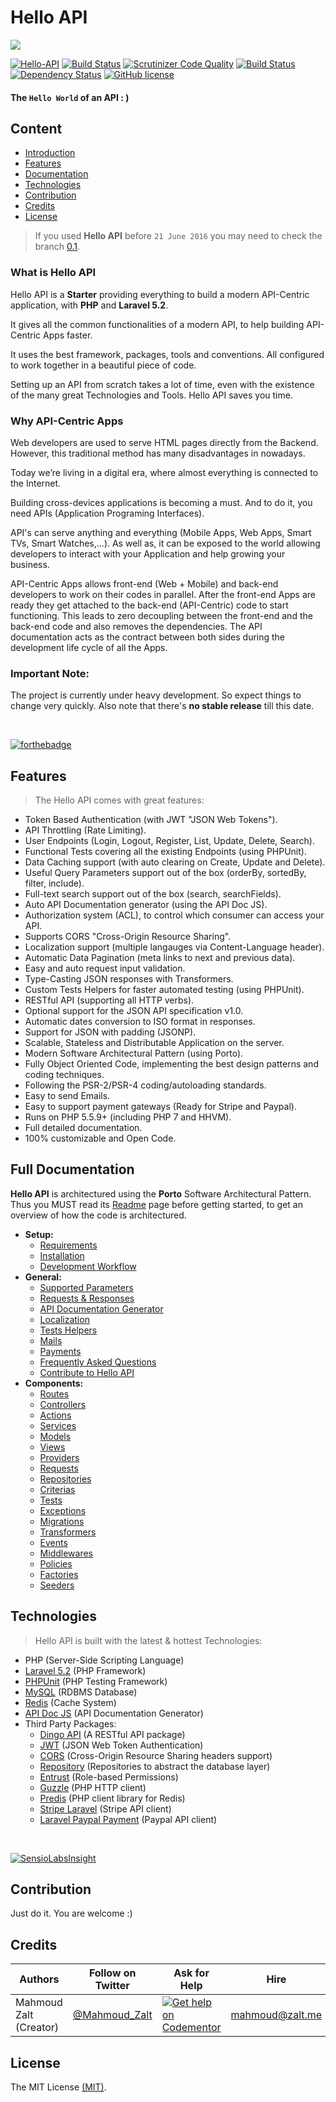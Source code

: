 # Hello API


![](http://s33.postimg.org/kd4gvx1lb/hello_api.jpg)



[![Hello-API](https://img.shields.io/badge/Status-Awesome-brightgreen.svg)](https://github.com/Mahmoudz/Hello-API)
[![Build Status](https://travis-ci.org/Mahmoudz/Hello-API.svg?branch=master)](https://travis-ci.org/Mahmoudz/Hello-API)
[![Scrutinizer Code Quality](https://scrutinizer-ci.com/g/Mahmoudz/Hello-API/badges/quality-score.png?b=master)](https://scrutinizer-ci.com/g/Mahmoudz/Hello-API/?branch=master)
[![Build Status](https://scrutinizer-ci.com/g/Mahmoudz/Hello-API/badges/build.png?b=master)](https://scrutinizer-ci.com/g/Mahmoudz/Hello-API/build-status/master)
[![Dependency Status](https://www.versioneye.com/user/projects/578988f4c3d40f0046852116/badge.svg?style=flat-square)](https://www.versioneye.com/user/projects/578988f4c3d40f0046852116)
[![GitHub license](https://img.shields.io/badge/license-MIT-blue.svg)](https://raw.githubusercontent.com/Mahmoudz/Hello-API/master/LICENSE)



#### The `Hello World` of an API : )

## Content

* [Introduction](#Introduction)
* [Features](#Features)
* [Documentation](#Documentation)
* [Technologies](#Technologies)
* [Contribution](#Contribution)
* [Credits](#Credits)
* [License](#License)

> If you used **Hello API** before `21 June 2016` you may need to check the branch [0.1](https://github.com/Mahmoudz/Hello-API/tree/release-0.1).


<a name="Introduction"></a>
### What is Hello API

Hello API is a **Starter** providing everything to build a modern API-Centric application, with **PHP** and **Laravel 5.2**.

It gives all the common functionalities of a modern API, to help building API-Centric Apps faster.

It uses the best framework, packages, tools and conventions. All configured to work together in a beautiful piece of code.

Setting up an API from scratch takes a lot of time, even with the existence of the many great Technologies and Tools. Hello API saves you time.


### Why API-Centric Apps

Web developers are used to serve HTML pages directly from the Backend. However, this traditional method has many disadvantages in nowadays.

Today we’re living in a digital era, where almost everything is connected to the Internet.

Building cross-devices applications is becoming a must. And to do it, you need APIs (Application Programing Interfaces).

API's can serve anything and everything (Mobile Apps, Web Apps, Smart TVs, Smart Watches,...).
As well as, it can be exposed to the world allowing developers to interact with your Application and help growing your business.

API-Centric Apps allows front-end (Web + Mobile) and back-end developers to work on their codes in parallel. After the front-end Apps are ready they get attached to the back-end (API-Centric) code to start functioning. This leads to zero decoupling between the front-end and the back-end code and also removes the dependencies. The API documentation acts as the contract between both sides during the development life cycle of all the Apps.


### Important Note:

The project is currently under heavy development. 
So expect things to change very quickly.
Also note that there's **no stable release** till this date.


<br>

[![forthebadge](http://forthebadge.com/images/badges/ages-12.svg)](http://www.zalt.me)




<a name="Features"></a>
## Features

>The Hello API comes with great features:

- Token Based Authentication (with JWT "JSON Web Tokens").
- API Throttling (Rate Limiting).
- User Endpoints (Login, Logout, Register, List, Update, Delete, Search).
- Functional Tests covering all the existing Endpoints (using PHPUnit).
- Data Caching support (with auto clearing on Create, Update and Delete).
- Useful Query Parameters support out of the box (orderBy, sortedBy, filter, include).
- Full-text search support out of the box (search, searchFields).
- Auto API Documentation generator (using the API Doc JS).
- Authorization system (ACL), to control which consumer can access your API.
- Supports CORS "Cross-Origin Resource Sharing".
- Localization support (multiple langauges via Content-Language header).
- Automatic Data Pagination (meta links to next and previous data).
- Easy and auto request input validation.
- Type-Casting JSON responses with Transformers.
- Custom Tests Helpers for faster automated testing (using PHPUnit).
- RESTful API (supporting all HTTP verbs).
- Optional support for the JSON API specification v1.0.
- Automatic dates conversion to ISO format in responses.
- Support for JSON with padding (JSONP).
- Scalable, Stateless and Distributable Application on the server.
- Modern Software Architectural Pattern (using Porto).
- Fully Object Oriented Code, implementing the best design patterns and coding techniques.
- Following the PSR-2/PSR-4 coding/autoloading standards.
- Easy to send Emails.
- Easy to support payment gateways (Ready for Stripe and Paypal).
- Runs on PHP 5.5.9+ (including PHP 7 and HHVM).
- Full detailed documentation.
- 100% customizable and Open Code.


<a name="Documentation"></a>
## Full Documentation

**Hello API** is architectured using the **Porto** Software Architectural Pattern. 
Thus you MUST read its [Readme](https://github.com/Mahmoudz/Porto) page before getting started, to get an overview of how the code is architectured.

* **Setup:**
	* [Requirements](https://hello-api.readme.io/docs/requirements)
	* [Installation](https://hello-api.readme.io/docs/installation)
	* [Development Workflow](https://hello-api.readme.io/docs/development-workflow)
* **General:**
	* [Supported Parameters](https://hello-api.readme.io/docs/supported-parameters)
	* [Requests & Responses](https://hello-api.readme.io/docs/requests-and-responses)
	* [API Documentation Generator](https://hello-api.readme.io/docs/api-documentation-generator)
	* [Localization](https://hello-api.readme.io/docs/localization)
	* [Tests Helpers](https://hello-api.readme.io/docs/tests-helpers)
	* [Mails](https://hello-api.readme.io/docs/mails)
	* [Payments](https://hello-api.readme.io/docs/payments)
	* [Frequently Asked Questions](https://hello-api.readme.io/docs/faq)
	* [Contribute to Hello API](https://hello-api.readme.io/v5.1.0/docs/contribute-to-hello-api)
* **Components:**
	* [Routes](https://hello-api.readme.io/docs/routes)
	* [Controllers](https://hello-api.readme.io/docs/controllers)
	* [Actions](https://hello-api.readme.io/docs/actions)
	* [Services](https://hello-api.readme.io/docs/services)
	* [Models](https://hello-api.readme.io/docs/models)
	* [Views](https://hello-api.readme.io/docs/views)
	* [Providers](https://hello-api.readme.io/docs/providers)
	* [Requests](https://hello-api.readme.io/docs/requests)
	* [Repositories](https://hello-api.readme.io/docs/repositories)
	* [Criterias](https://hello-api.readme.io/docs/criterias)
	* [Tests](https://hello-api.readme.io/docs/tests)
	* [Exceptions](https://hello-api.readme.io/docs/exceptions)
	* [Migrations](https://hello-api.readme.io/docs/migrations)
	* [Transformers](https://hello-api.readme.io/docs/transformers)
	* [Events](https://hello-api.readme.io/docs/events)
	* [Middlewares](https://hello-api.readme.io/docs/middlewares)
	* [Policies](https://hello-api.readme.io/docs/policies)
	* [Factories](https://hello-api.readme.io/docs/factories)
	* [Seeders](https://hello-api.readme.io/docs/seeders)







<a name="Technologies"></a>
## Technologies

>Hello API is built with the latest & hottest Technologies:

* PHP (Server-Side Scripting Language)
* [Laravel 5.2](http://laravel.com) (PHP Framework)
* [PHPUnit](https://phpunit.de/) (PHP Testing Framework)
* [MySQL](https://www.mysql.com/) (RDBMS Database)
* [Redis](http://redis.io/) (Cache System)
* [API Doc JS](http://apidocjs.com/) (API Documentation Generator)
* Third Party Packages:
	* [Dingo API](https://github.com/dingo/api) (A RESTful API package)
	* [JWT](https://github.com/tymondesigns/jwt-auth) (JSON Web Token Authentication)
	* [CORS](https://github.com/barryvdh/laravel-cors) (Cross-Origin Resource Sharing headers support)
	* [Repository](https://github.com/andersao/l5-repository) (Repositories to abstract the database layer)
	* [Entrust](https://github.com/Zizaco/entrust) (Role-based Permissions)
	* [Guzzle](http://docs.guzzlephp.org/en/latest/) (PHP HTTP client)
	* [Predis](https://packagist.org/packages/predis/predis) (PHP client library for Redis)
	* [Stripe Laravel](https://github.com/cartalyst/stripe-laravel) (Stripe API client)
	* [Laravel Paypal Payment](https://github.com/anouarabdsslm/laravel-paypalpayment) (Paypal API client)



<br>

[![SensioLabsInsight](https://insight.sensiolabs.com/projects/02b4301e-e9fa-441c-b57b-3a4edcc2b23f/big.png)](https://insight.sensiolabs.com/projects/02b4301e-e9fa-441c-b57b-3a4edcc2b23f)


<a name="Contribution"></a>
## Contribution
Just do it. You are welcome :)





<a name="Credits"></a>
## Credits

| Authors                | Follow on Twitter                                 | Ask for Help                                                                                                          | Hire            |
|------------------------|---------------------------------------------------|-----------------------------------------------------------------------------------------------------------------------|-----------------|
| Mahmoud Zalt (Creator) | [@Mahmoud_Zalt](https://twitter.com/Mahmoud_Zalt) | [![Get help on Codementor](https://cdn.codementor.io/badges/get_help_github.svg)](https://www.codementor.io/mahmoudz) | mahmoud@zalt.me |


<a name="License"></a>
## License

The MIT License [(MIT)](https://github.com/Mahmoudz/Hello-API/blob/master/LICENSE).







